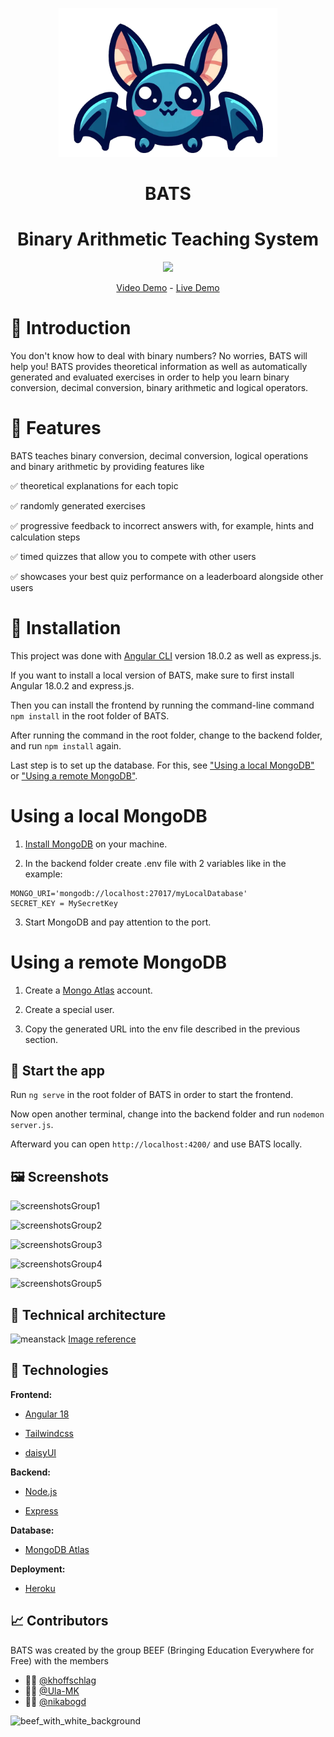 <p align="center"> <img src="src/assets/bats_logo.png" width="350"> </p>

<h1 align="center" style="font-weight: bold;">BATS</h1>

<h1 align="center"> Binary Arithmetic Teaching System </h1>

<p align="center"> <img src="https://img.shields.io/badge/Universität Duisburg Essen-Advanced Web technologies-blue"/> </p>

<p align="center"> <a href="">Video Demo</a> - <a href="https://uni-project-bats-2d2ac9526513.herokuapp.com">Live Demo </a> </p>

# 🦇 Introduction

You don't know how to deal with binary numbers? No worries, BATS will help you! BATS provides theoretical information as well as automatically generated and evaluated exercises in order to help you learn binary conversion, decimal conversion, binary arithmetic and logical operators.

# 🧰 Features

BATS teaches binary conversion, decimal conversion, logical operations and binary arithmetic by providing features like

✅ theoretical explanations for each topic

✅ randomly generated exercises

✅ progressive feedback to incorrect answers with, for example, hints and calculation steps

✅ timed quizzes that allow you to compete with other users

✅ showcases your best quiz performance on a leaderboard alongside other users

# 🔨 Installation

This project was done with [Angular CLI](https://github.com/angular/angular-cli) version 18.0.2 as well as express.js.

If you want to install a local version of BATS, make sure to first install Angular 18.0.2 and express.js.

Then you can install the frontend by running the command-line command `npm install` in the root folder of BATS.

After running the command in the root folder, change to the backend folder, and run `npm install` again.

Last step is to set up the database. For this, see ["Using a local MongoDB"](#Using-a-local-MongoDB) or ["Using a remote MongoDB"](#Using-a-remote-MongoDB).

# Using a local MongoDB

1. [Install MongoDB](https://www.mongodb.com/docs/manual/installation/) on  your machine.

2. In the backend folder create .env file with 2 variables like in the example:
```
MONGO_URI='mongodb://localhost:27017/myLocalDatabase'
SECRET_KEY = MySecretKey
```

3. Start MongoDB and pay attention to the port.

# Using a remote MongoDB

1. Create a [Mongo Atlas](https://www.mongodb.com/products/platform/atlas-database) account. 

2. Create a special user.
3. Copy the generated URL into the env file described in the previous section.

## 🚀 Start the app

Run `ng serve` in the root folder of BATS in order to start the frontend.

Now open another terminal, change into the backend folder and run `nodemon server.js`.

Afterward you can open `http://localhost:4200/` and use BATS locally.

## 🖼️ Screenshots 

![screenshotsGroup1](https://github.com/user-attachments/assets/08a7023e-aa24-4962-ba51-7462970dffc1)



![screenshotsGroup2](https://github.com/user-attachments/assets/116837a8-932e-4ea6-957b-710579decfd1)



![screenshotsGroup3](https://github.com/user-attachments/assets/ed0b04c8-92b3-4f5c-9bff-88047780b627)



![screenshotsGroup4](https://github.com/user-attachments/assets/30a5711d-2fea-49b2-a478-646f2495127a)



![screenshotsGroup5](https://github.com/user-attachments/assets/a6143465-24fc-47ce-a0f3-f51e8e1f8f63)



## 🧱 Technical architecture 

![meanstack](https://github.com/user-attachments/assets/135dced0-068d-4fad-b665-3bbae2d2740a)
[Image reference](https://www.practicallogix.com/building-web-applications-with-mean-stack/)


## 🔎 Technologies 

**Frontend:**

- [Angular 18](https://angular.dev/)

- [Tailwindcss](https://tailwindcss.com/)

- [daisyUI](https://daisyui.com/)

**Backend:**

- [Node.js](https://nodejs.org/en)

- [Express](https://expressjs.com/de/)

**Database:**

- [MongoDB Atlas](https://www.mongodb.com/products/platform/atlas-database)

**Deployment:**

- [Heroku](https://dashboard.heroku.com/)

## 📈 Contributors
BATS was created by the group BEEF (Bringing Education Everywhere for Free) with the members
- 🧑‍💻 [@khoffschlag](https://github.com/khoffschlag)
- 👩‍💻 [@Ula-MK](https://github.com/Ula-MK)
- 👩‍💻 [@nikabogd](https://github.com/nikabogd)

![beef_with_white_background](https://github.com/user-attachments/assets/e46f6d5c-e493-4b54-ac08-f80daf1d4ce9)

